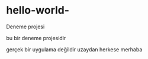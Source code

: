 # hello-world-
Deneme projesi

bu bir deneme projesidir

gerçek bir uygulama değildir
uzaydan herkese merhaba
